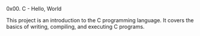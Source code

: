 0x00. C - Hello, World

This project is an introduction to the C programming language. It covers the basics of writing, compiling, and executing C programs.
